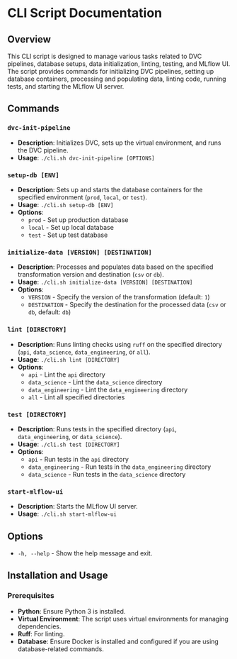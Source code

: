 # CLI Script Documentation

## Overview

This CLI script is designed to manage various tasks related to DVC pipelines, database setups, data initialization, linting, testing, and MLflow UI. The script provides commands for initializing DVC pipelines, setting up database containers, processing and populating data, linting code, running tests, and starting the MLflow UI server.

## Commands

### `dvc-init-pipeline`

- **Description**: Initializes DVC, sets up the virtual environment, and runs the DVC pipeline.
- **Usage**: `./cli.sh dvc-init-pipeline [OPTIONS]`

### `setup-db [ENV]`

- **Description**: Sets up and starts the database containers for the specified environment (`prod`, `local`, or `test`).
- **Usage**: `./cli.sh setup-db [ENV]`
- **Options**:
  - `prod` - Set up production database
  - `local` - Set up local database
  - `test` - Set up test database

### `initialize-data [VERSION] [DESTINATION]`

- **Description**: Processes and populates data based on the specified transformation version and destination (`csv` or `db`).
- **Usage**: `./cli.sh initialize-data [VERSION] [DESTINATION]`
- **Options**:
  - `VERSION` - Specify the version of the transformation (default: `1`)
  - `DESTINATION` - Specify the destination for the processed data (`csv` or `db`, default: `db`)

### `lint [DIRECTORY]`

- **Description**: Runs linting checks using `ruff` on the specified directory (`api`, `data_science`, `data_engineering`, or `all`).
- **Usage**: `./cli.sh lint [DIRECTORY]`
- **Options**:
  - `api` - Lint the `api` directory
  - `data_science` - Lint the `data_science` directory
  - `data_engineering` - Lint the `data_engineering` directory
  - `all` - Lint all specified directories

### `test [DIRECTORY]`

- **Description**: Runs tests in the specified directory (`api`, `data_engineering`, or `data_science`).
- **Usage**: `./cli.sh test [DIRECTORY]`
- **Options**:
  - `api` - Run tests in the `api` directory
  - `data_engineering` - Run tests in the `data_engineering` directory
  - `data_science` - Run tests in the `data_science` directory

### `start-mlflow-ui`

- **Description**: Starts the MLflow UI server.
- **Usage**: `./cli.sh start-mlflow-ui`

## Options

- `-h, --help` - Show the help message and exit.

## Installation and Usage

### Prerequisites

- **Python**: Ensure Python 3 is installed.
- **Virtual Environment**: The script uses virtual environments for managing dependencies.
- **Ruff**: For linting.
- **Database**: Ensure Docker is installed and configured if you are using database-related commands.
